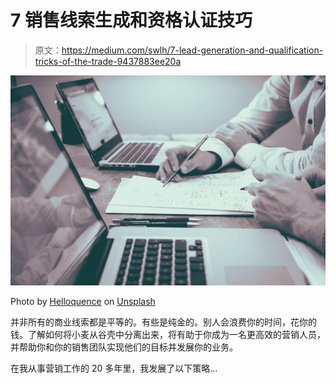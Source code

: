 # 7 销售线索生成和资格认证技巧

> 原文：<https://medium.com/swlh/7-lead-generation-and-qualification-tricks-of-the-trade-9437883ee20a>

![](img/dd029273677d6286f282e2d10d19e2cd.png)

Photo by [Helloquence](https://unsplash.com/@helloquence?utm_source=medium&utm_medium=referral) on [Unsplash](https://unsplash.com?utm_source=medium&utm_medium=referral)

并非所有的商业线索都是平等的。有些是纯金的。别人会浪费你的时间，花你的钱。了解如何将小麦从谷壳中分离出来，将有助于你成为一名更高效的营销人员，并帮助你和你的销售团队实现他们的目标并发展你的业务。

在我从事营销工作的 20 多年里，我发展了以下策略…